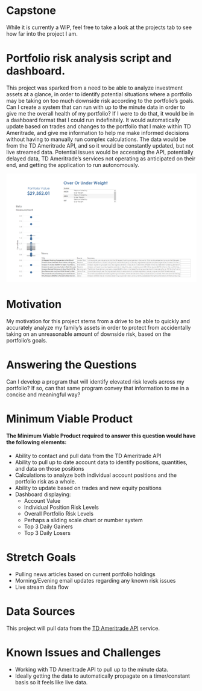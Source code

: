 # Capstone

While it is currently a WIP, feel free to take a look at the projects tab to see how far into the project I am.

# Portfolio risk analysis script and dashboard.

This project was sparked from a need to be able to analyze investment assets at a glance, in order to identify potential situations where a portfolio may be taking on too much downside risk according to the portfolio’s goals. Can I create a system that can run with up to the minute data in order to give me the overall health of my portfolio? If I were to do that, it would be in a dashboard format that I could run indefinitely. It would automatically update based on trades and changes to the portfolio that I make within TD Ameritrade, and give me information to help me make informed decisions without having to manually run complex calculations. The data would be from the TD Ameritrade API, and so it would be constantly updated, but not live streamed data. Potential issues would be accessing the API, potentially delayed data, TD Ameritrade’s services not operating as anticipated on their end, and getting the application to run autonomously. 

![Dashboard](assets/image.png)

# Motivation

My motivation for this project stems from a drive to be able to quickly and accurately analyze my family’s assets in order to protect from accidentally taking on an unreasonable amount of downside risk, based on the portfolio’s goals.

# Answering the Questions
 
Can I develop a program that will identify elevated risk levels across my portfolio?
If so, can that same program convey that information to me in a concise and meaningful way?

# Minimum Viable Product

#### The Minimum Viable Product required to answer this question would have the following elements:
- Ability to contact and pull data from the TD Ameritrade API
- Ability to pull up to date account data to identify positions, quantities, and data on those positions
- Calculations to analyze both individual account positions and the portfolio risk as a whole. 
- Ability to update based on trades and new equity positions
- Dashboard displaying:
  - Account Value
  - Individual Position Risk Levels
  - Overall Portfolio Risk Levels
  - Perhaps a sliding scale chart or number system
  - Top 3 Daily Gainers
  - Top 3 Daily Losers

# Stretch Goals
- Pulling news articles based on current portfolio holdings
- Morning/Evening email updates regarding any known risk issues
- Live stream data flow

# Data Sources
This project will pull data from the [TD Ameritrade API](https://developer.tdameritrade.com/apis) service.

# Known Issues and Challenges
- Working with TD Ameritrade API to pull up to the minute data. 
- Ideally getting the data to automatically propagate on a timer/constant basis so it feels like live data.

